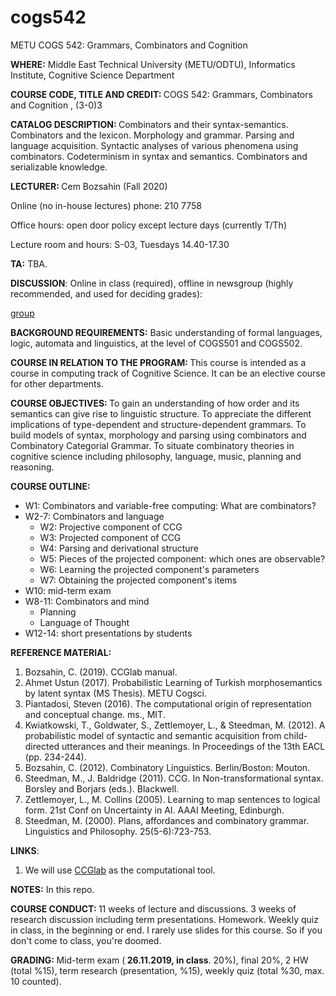 # cogs542
METU COGS 542: Grammars, Combinators and Cognition

<p><b>WHERE:</b> Middle East Technical University (METU/ODTU), Informatics Institute, Cognitive Science Department

<p>
<b>COURSE CODE, TITLE AND CREDIT: </b>
       COGS 542: Grammars, Combinators and Cognition , (3-0)3

<p>
<b>CATALOG DESCRIPTION: </b> Combinators and their syntax-semantics. Combinators and the lexicon. Morphology and grammar. Parsing and language acquisition. Syntactic analyses of various phenomena using combinators. Codeterminism in syntax and semantics. Combinators and serializable knowledge.

<p>
<b>LECTURER: </b> Cem Bozsahin (Fall 2020)
       
Online (no in-house lectures) phone: 210 7758

Office hours: open door policy except lecture days (currently T/Th)

Lecture room and hours: S-03, Tuesdays 14.40-17.30

<p><b>TA:</b>  TBA.
       
<p><b>DISCUSSION</b>: Online in class (required), offline in newsgroup (highly recommended, and used for deciding grades):
       
[group](https://groups.google.com/forum/#!forum/metu-cogs-542)

<p>
<b>BACKGROUND REQUIREMENTS:</b> Basic understanding of formal languages, logic, automata and linguistics, at the level of COGS501 and COGS502. 

<p>
<b>COURSE IN RELATION TO THE PROGRAM: </b>
This course is intended as a course in computing track of Cognitive Science. It can be an elective course for other departments.

<p>
<b>COURSE OBJECTIVES: </b> To gain an understanding of how order and its semantics can give rise to linguistic structure. To appreciate the different implications of type-dependent and structure-dependent grammars. To build models of syntax, morphology and parsing using combinators and Combinatory Categorial Grammar. To situate combinatory theories in cognitive science including philosophy, language, music, planning and reasoning. 

<p><b>
COURSE OUTLINE: </b>

<ul> 
<li>W1: Combinators and variable-free computing: What are combinators?
<li>W2-7: Combinators and language
<ul>
<li>W2: Projective component of CCG
<li>W3: Projected component of CCG
<li>W4: Parsing and derivational structure
<li>W5: Pieces of the projected component: which ones are observable?
<li>W6: Learning the projected component's parameters
<li>W7: Obtaining the projected component's items
</ul>
<li>W10: mid-term exam
<li>W8-11: Combinators and mind
<ul>
<li> Planning
<li> Language of Thought
</ul>
<li>W12-14: short presentations by students
</ul>

<p>
<b>REFERENCE MATERIAL: </b>
<ol>
<li>Bozsahin, C. (2019). CCGlab manual.
<li>Ahmet Ustun (2017). Probabilistic Learning of Turkish morphosemantics by latent syntax (MS Thesis). METU Cogsci.
<li>Piantadosi, Steven (2016). The computational origin of representation and conceptual change. ms., MIT.           
<li> Kwiatkowski, T., Goldwater, S., Zettlemoyer, L., & Steedman, M. (2012). A probabilistic model of syntactic and semantic acquisition from child-directed utterances and their meanings. In Proceedings of the 13th EACL (pp. 234-244).
<li>Bozsahin, C. (2012). Combinatory Linguistics. Berlin/Boston: Mouton.
<li>Steedman, M., J. Baldridge (2011). CCG. In Non-transformational syntax. Borsley and Borjars (eds.). Blackwell. 
<li>Zettlemoyer, L., M. Collins (2005). Learning to map sentences to logical form. 21st Conf on Uncertainty in AI. AAAI Meeting, Edinburgh.
<li>Steedman, M. (2000). Plans, affordances and combinatory grammar. Linguistics and Philosophy. 25(5-6):723-753.
</ol>

<p>
<b> LINKS</b>:
<ol>       
<li> We will use <a href="https://github.com/bozsahin/ccglab">CCGlab</a>
as the computational tool.
</ol>

<p>
<b> NOTES:</b> In this repo.
       
<p><b>COURSE CONDUCT: </b> 11 weeks of lecture and discussions. 3 weeks of research discussion including term presentations. Homework. Weekly quiz in class, in the beginning or end.
I rarely use slides for this course. So if you
don't come to class, you're doomed.
<p><b>GRADING: </b>Mid-term exam (<b> 26.11.2019, in class</b>. 20%), final 20%, 2 HW (total %15), term research (presentation, %15), weekly quiz (total %30, max. 10 counted).
